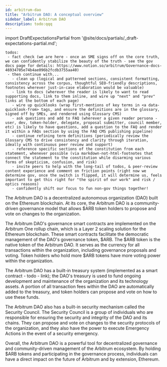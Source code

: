 ```yaml
---
id: arbitrum-dao
title: "Arbitrum DAO: A conceptual overview"
sidebar_label: Arbitrum DAO
description: todo:qqq
---
```


import DraftExpectationsPartial from '@site/docs/partials/_draft-expectations-partial.md'; 

<DraftExpectationsPartial />

```
todos: 
 - fact check (we are here - once an SME signs off on the core truth, we can confidently stabilize the beauty of the truth - see the gov docs page for details: https://www.notion.so/arbitrum/Governance-docs-46934705e74b4ae096b2fcdb3755aa40)
 - then continue with...
   - clean up (logical and patterned sections, consistent formatting, consistency across the corpus, thoughtful SEO-friendly descriptions, footnotes wherever just-in-case elaboration would be valuable)
   - link to docs (wherever the reader is likely to want to read supporting docs, link to them inline, and wire up "next" and "prev" links at the bottom of each page)
   - wire up quicklooks (wrap first-mentions of key terms in <a data-quicklook-from> tags, and ensure the definitions are in the glossary, signed off by SMEs, and rendered using Glossary CMS)
   - ask questions and add to FAQ (wherever a given reader persona - user, dev, token-holder, delegate, proposal submitter, council member, etc) is likely to have questions, add a question to the FAQ and render it within a FAQs section by using the FAQ CMS publishing pipeline)
   - continue refining term definitions (periodically review the Glossary CMS to drive consistency and clarity through iteration, ideally with continuous peer review and support)
   - reference specific sections of the constitution from each statement, whenever possible (via markdown-not-html-footnotes that connect the statement to the constitution while disarming various forms of skepticism, confusion, and risk)
   - invite peers to help with the long-tail of todos, & peer-review content experience and comment on friction points (right now we determine gov, once the switch is flipped, it will determine us, feels important to get this right for "the spirit of our work" and risk / optics reasons)
   - confidently shift our focus to fun non-gov things together!
```

The Arbitrum DAO is a decentralized autonomous organization (DAO) built on the Ethereum blockchain. At its core, the Arbitrum DAO is a community-driven governance model that allows $ARB token holders to propose and vote on changes to the organization.

The Arbitrum DAO's governance smart contracts are implemented on the Arbitrum One rollup chain, which is a Layer 2 scaling solution for the Ethereum blockchain. These smart contracts facilitate the democratic management of the DAO's governance token, $ARB. The $ARB token is the native token of the Arbitrum DAO. It serves as the currency for all transactions within the organization, including governance proposals and voting. Token holders who hold more $ARB tokens have more voting power within the organization.

The Arbitrum DAO has a built-in treasury system (implemented as a smart contract - todo - link); the DAO's treasury is used to fund ongoing development and maintenance of the organization and its technology assets. A portion of all transaction fees within the DAO are automatically added to the treasury, and token holders can propose and vote on how to use these funds.

The Arbitrum DAO also has a built-in security mechanism called the Security Council. The Security Council is a group of individuals who are responsible for ensuring the security and integrity of the DAO and its chains. They can propose and vote on changes to the security protocols of the organization, and they also have the power to execute Emergency Actions in the event of a security emergency.

Overall, the Arbitrum DAO is a powerful tool for decentralized governance and community-driven management of the Arbitrum ecosystem. By holding $ARB tokens and participating in the governance process, individuals can have a direct impact on the future of Arbitrum and by extension, Ethereum.